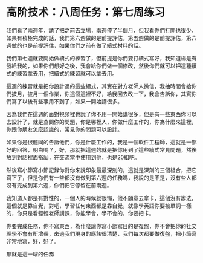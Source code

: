 # 高阶技术：八周任务：第七周练习

我們看了兩週年，請了把之前去立場，兩週停了半個月，但我看你們打開也很少，如果有積極完成的話，我們第六週做的是前提評估，第五週做的是前提評估，第六週做的也是前提評估，如果你們之前有做了續式材料的話。

我們第七週就要開始做續式的練習了，但前提是你們要打續式寫好，我知道楊是有發給我的，如果你們想好之後，我會給你們做一個修改，然後你們就可以把這種續式的練習拿去用，把續式的練習就可以拿去用。

這週的練習就是把你設計過的這些續式，其實在對方老師人微信，我抽時間會給你們披月，披月一個作業，你這個這裡不好，給我回去改一下，我會告訴你，其實你們寫了以後有些事用不到了，如果一開始講很多。

因為我們在這週的面對視頻裡也說了你不用一開始講很多，但是有一些東西你可以去設計了，就是查問你的問題，你是哪裡人，你做什麼工作的，你為什麼來這裡，你跟你朋友怎麼認識的，常見你的問題可以設計。

如果你是很體同的告訴他們，你是什麼工作的，我是一個軟件工程師，這就是一部好的回答，明白嗎？，好，那就把這週的就是把你用到了這些續式常見問題，然後放到對話裡面搭訕，在交流當中使用到他，也是20組吧。

然後寫小節寫小節記錄你對你來說印象最最深刻的，這就是深刻的三個組合，把它寫下了，但是你們有一些都沒有做到第六週的任務嗎，我說的是不是，沒有些人都沒有完成到第六週，你們把它停留在前兩週。

我知道人都是有對性的，一個人的時候就很懶，他不願意去拿卡，這個沒有辦法，這個就是靠自覺，對吧，學習任何東西都是靠自覺，就像學英語你要被單詞一樣的，你只是看輕輕老師講課，你能學會，學不會的，你要把卡。

你要完成任務，你不寫東西，為什麼讓你寫小節寫目的是復盤，你不會把你的社交理學不會有所增長，來過我們現身的應該很清楚，我們每次都要做復盤，把小節寫非常地寫，好，好了。

那就是這一球的任務